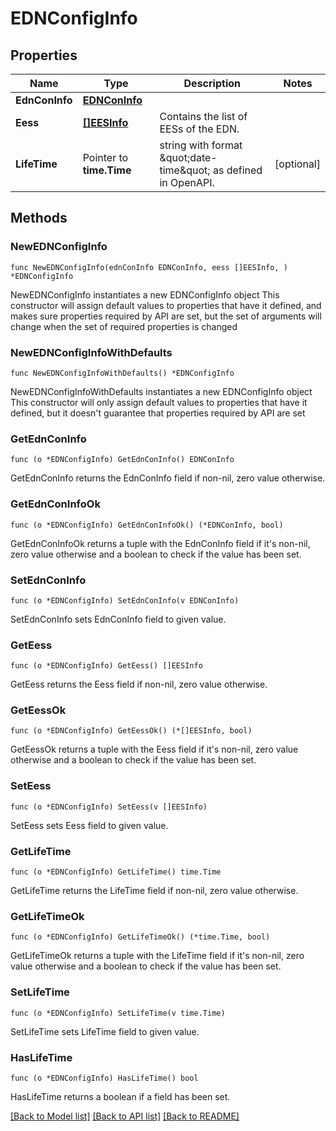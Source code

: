 # EDNConfigInfo

## Properties

Name | Type | Description | Notes
------------ | ------------- | ------------- | -------------
**EdnConInfo** | [**EDNConInfo**](EDNConInfo.md) |  | 
**Eess** | [**[]EESInfo**](EESInfo.md) | Contains the list of EESs of the EDN. | 
**LifeTime** | Pointer to **time.Time** | string with format \&quot;date-time\&quot; as defined in OpenAPI. | [optional] 

## Methods

### NewEDNConfigInfo

`func NewEDNConfigInfo(ednConInfo EDNConInfo, eess []EESInfo, ) *EDNConfigInfo`

NewEDNConfigInfo instantiates a new EDNConfigInfo object
This constructor will assign default values to properties that have it defined,
and makes sure properties required by API are set, but the set of arguments
will change when the set of required properties is changed

### NewEDNConfigInfoWithDefaults

`func NewEDNConfigInfoWithDefaults() *EDNConfigInfo`

NewEDNConfigInfoWithDefaults instantiates a new EDNConfigInfo object
This constructor will only assign default values to properties that have it defined,
but it doesn't guarantee that properties required by API are set

### GetEdnConInfo

`func (o *EDNConfigInfo) GetEdnConInfo() EDNConInfo`

GetEdnConInfo returns the EdnConInfo field if non-nil, zero value otherwise.

### GetEdnConInfoOk

`func (o *EDNConfigInfo) GetEdnConInfoOk() (*EDNConInfo, bool)`

GetEdnConInfoOk returns a tuple with the EdnConInfo field if it's non-nil, zero value otherwise
and a boolean to check if the value has been set.

### SetEdnConInfo

`func (o *EDNConfigInfo) SetEdnConInfo(v EDNConInfo)`

SetEdnConInfo sets EdnConInfo field to given value.


### GetEess

`func (o *EDNConfigInfo) GetEess() []EESInfo`

GetEess returns the Eess field if non-nil, zero value otherwise.

### GetEessOk

`func (o *EDNConfigInfo) GetEessOk() (*[]EESInfo, bool)`

GetEessOk returns a tuple with the Eess field if it's non-nil, zero value otherwise
and a boolean to check if the value has been set.

### SetEess

`func (o *EDNConfigInfo) SetEess(v []EESInfo)`

SetEess sets Eess field to given value.


### GetLifeTime

`func (o *EDNConfigInfo) GetLifeTime() time.Time`

GetLifeTime returns the LifeTime field if non-nil, zero value otherwise.

### GetLifeTimeOk

`func (o *EDNConfigInfo) GetLifeTimeOk() (*time.Time, bool)`

GetLifeTimeOk returns a tuple with the LifeTime field if it's non-nil, zero value otherwise
and a boolean to check if the value has been set.

### SetLifeTime

`func (o *EDNConfigInfo) SetLifeTime(v time.Time)`

SetLifeTime sets LifeTime field to given value.

### HasLifeTime

`func (o *EDNConfigInfo) HasLifeTime() bool`

HasLifeTime returns a boolean if a field has been set.


[[Back to Model list]](../README.md#documentation-for-models) [[Back to API list]](../README.md#documentation-for-api-endpoints) [[Back to README]](../README.md)



